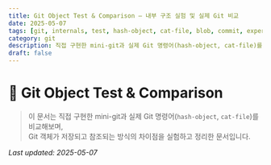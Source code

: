 ```yaml
---
title: Git Object Test & Comparison – 내부 구조 실험 및 실제 Git 비교
date: 2025-05-07
tags: [git, internals, test, hash-object, cat-file, blob, commit, experiment, git-vs-minigit]
category: git
description: 직접 구현한 mini-git과 실제 Git 명령어(hash-object, cat-file)를 비교하여, 객체 저장 방식과 내부 구조 차이를 실험하고 정리한 문서
draft: false
---
```

# 🧪 Git Object Test & Comparison

> 이 문서는 직접 구현한 mini-git과 실제 Git 명령어(`hash-object`, `cat-file`)를 비교해보며,  
> Git 객체가 저장되고 참조되는 방식의 차이점을 실험하고 정리한 문서입니다.

_Last updated: 2025-05-07_  